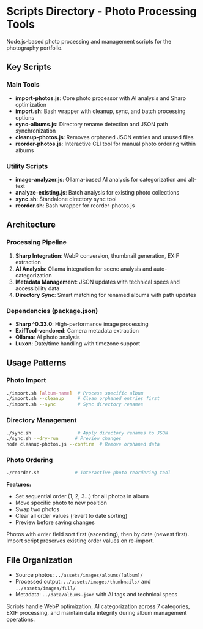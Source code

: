 # Scripts Directory - Photo Processing Tools

Node.js-based photo processing and management scripts for the photography portfolio.

## Key Scripts

### Main Tools
- **import-photos.js**: Core photo processor with AI analysis and Sharp optimization
- **import.sh**: Bash wrapper with cleanup, sync, and batch processing options
- **sync-albums.js**: Directory rename detection and JSON path synchronization
- **cleanup-photos.js**: Removes orphaned JSON entries and unused files
- **reorder-photos.js**: Interactive CLI tool for manual photo ordering within albums

### Utility Scripts
- **image-analyzer.js**: Ollama-based AI analysis for categorization and alt-text
- **analyze-existing.js**: Batch analysis for existing photo collections
- **sync.sh**: Standalone directory sync tool
- **reorder.sh**: Bash wrapper for reorder-photos.js

## Architecture

### Processing Pipeline
1. **Sharp Integration**: WebP conversion, thumbnail generation, EXIF extraction
2. **AI Analysis**: Ollama integration for scene analysis and auto-categorization
3. **Metadata Management**: JSON updates with technical specs and accessibility data
4. **Directory Sync**: Smart matching for renamed albums with path updates

### Dependencies (package.json)
- **Sharp ^0.33.0**: High-performance image processing
- **ExifTool-vendored**: Camera metadata extraction
- **Ollama**: AI photo analysis
- **Luxon**: Date/time handling with timezone support

## Usage Patterns

### Photo Import
```bash
./import.sh [album-name]  # Process specific album
./import.sh --cleanup     # Clean orphaned entries first
./import.sh --sync        # Sync directory renames
```

### Directory Management
```bash
./sync.sh                 # Apply directory renames to JSON
./sync.sh --dry-run      # Preview changes
node cleanup-photos.js --confirm  # Remove orphaned data
```

### Photo Ordering
```bash
./reorder.sh             # Interactive photo reordering tool
```
**Features:**
- Set sequential order (1, 2, 3...) for all photos in album
- Move specific photo to new position
- Swap two photos
- Clear all order values (revert to date sorting)
- Preview before saving changes

Photos with `order` field sort first (ascending), then by date (newest first). Import script preserves existing order values on re-import.

## File Organization
- Source photos: `../assets/images/albums/[album]/`
- Processed output: `../assets/images/thumbnails/` and `../assets/images/full/`
- Metadata: `../data/albums.json` with AI tags and technical specs

Scripts handle WebP optimization, AI categorization across 7 categories, EXIF processing, and maintain data integrity during album management operations.